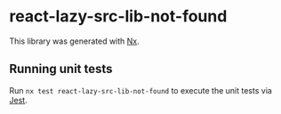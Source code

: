 # react-lazy-src-lib-not-found

This library was generated with [Nx](https://nx.dev).

## Running unit tests

Run `nx test react-lazy-src-lib-not-found` to execute the unit tests via [Jest](https://jestjs.io).
